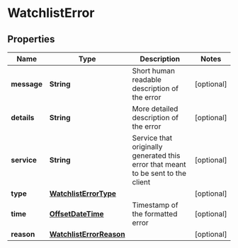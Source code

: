 # WatchlistError

## Properties
Name | Type | Description | Notes
------------ | ------------- | ------------- | -------------
**message** | **String** | Short human readable description of the error |  [optional]
**details** | **String** | More detailed description of the error |  [optional]
**service** | **String** | Service that originally generated this error that meant to be sent to the client |  [optional]
**type** | [**WatchlistErrorType**](WatchlistErrorType.md) |  |  [optional]
**time** | [**OffsetDateTime**](OffsetDateTime.md) | Timestamp of the formatted error |  [optional]
**reason** | [**WatchlistErrorReason**](WatchlistErrorReason.md) |  |  [optional]
